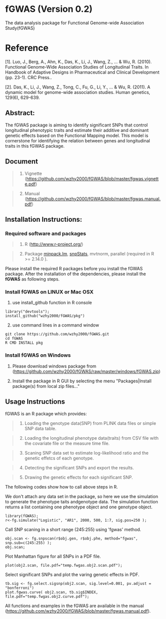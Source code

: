 # fGWAS (Version 0.2)

The data analysis package for Functional Genome-wide Association Study(fGWAS)

# Reference

[1]. Luo, J., Berg, A., Ahn, K., Das, K., Li, J., Wang, Z., ... & Wu, R. (2010). Functional Genome-Wide Association Studies of Longitudinal Traits. In Handbook of Adaptive Designs in Pharmaceutical and Clinical Development (pp. 23-1). CRC Press..

[2]. Das, K., Li, J., Wang, Z., Tong, C., Fu, G., Li, Y., ... & Wu, R. (2011). A dynamic model for genome-wide association studies. Human genetics, 129(6), 629-639.

## Abstract:

The fGWAS package is aiming to identify significant SNPs that control longitudinal phenotypic traits and estimate their additive and dominant genetic effects based on the Functional Mapping model. This model is cornerstone for identifying the relation between genes and longitudinal traits in this fGWAS package.

## Document

> 1) Vignette (https://github.com/wzhy2000/fGWAS/blob/master/fgwas.vignette.pdf)

> 2) Manual (https://github.com/wzhy2000/fGWAS/blob/master/fgwas.manual.pdf)

## Installation Instructions:

### Required software and packages
    
> 1. R (http://www.r-project.org/)
    
> 2. Package [minpack.lm](https://cran.r-project.org/web/packages/minpack.lm/index.html), [snpStats](http://bioconductor.org/packages/release/bioc/html/snpStats.html), mvtnorm, parallel (required in R >= 2.14.0 ).

Please install the required R packages before you install the fGWAS package. After the  installation of the dependencies, please install the **fGWAS** as following steps.

### Install fGWAS on LINUX or Mac OSX

1) use install_github function in R console

```
library("devtools");
install_github("wzhy2000/fGWAS/pkg")

```
2) use command lines in a command window  

```
git clone https://github.com/wzhy2000/fGWAS.git
cd fGWAS
R CMD INSTALL pkg

```

### Install fGWAS on Windows

1) Please download windows package from (https://github.com/wzhy2000/fGWAS/raw/master/windows/fGWAS.zip)

2) Install the package in R GUI by selecting the menu "Packages|Install package(s) from local zip files..."

## Usage Instructions

fGWAS is an R package which provides:

> 1) Loading the genotype data(SNP) from PLINK data files or simple SNP data table.

> 2) Loading the longitudinal phenotype data(traits) from CSV file with the covariate file or the measure time file.

> 3) Scaning SNP data set to estimate log-likelihood ratio and the genetic effetcs of each genotype.

> 4) Detecting the significant SNPs and export the results.

> 5) Drawing the genetic effects for each significant SNP.


The following codes show how to call above steps in R.

We don't attach any data set in the package, so here we use the simulation to generate the phenotype taits andgenotype data. The simulation function returns a list containing one phenotype object and one genotype object.

```
library(fGWAS);
r<-fg.simulate("Logistic", "AR1", 2000, 500, 1:7, sig.pos=250 );
```

Call SNP scaning in a short range (245:255) using 'fgwas' method. 

```
obj.scan <- fg.snpscan(r$obj.gen, r$obj.phe, method="fgwas", snp.sub=c(245:255) );
obj.scan;
```

Plot Manhattan figure for all SNPs in a PDF file.

```
plot(obj2.scan, file.pdf="temp.fwgas.obj2.scan.pdf");
```

Select significant SNPs and plot the varing genetic effects in PDF.

```
tb.sig <- fg.select.sigsnp(obj2.scan, sig.level=0.001, pv.adjust = "bonferroni")
plot.fgwas.curve( obj2.scan, tb.sig$INDEX, file.pdf="temp.fwgas.obj2.curve.pdf");
```

All functions and examples in the fGWAS are available in the manual (https://github.com/wzhy2000/fGWAS/blob/master/fgwas.manual.pdf).
